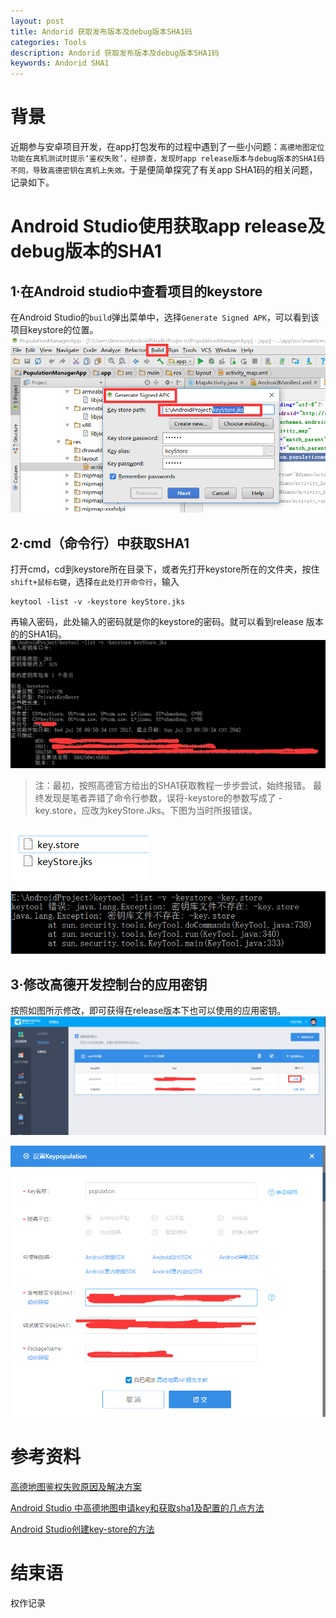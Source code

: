 ```yaml
---
layout: post
title: Andorid 获取发布版本及debug版本SHA1码
categories: Tools
description: Andorid 获取发布版本及debug版本SHA1码
keywords: Andorid SHA1
---
```


# 背景
近期参与安卓项目开发，在app打包发布的过程中遇到了一些小问题：`高德地图定位功能在真机测试时提示‘鉴权失败’，经排查，发现时app release版本与debug版本的SHA1码不同，导致高德密钥在真机上失效。`于是便简单探究了有关app SHA1码的相关问题，记录如下。



# Android Studio使用获取app release及debug版本的SHA1
## 1·在Android studio中查看项目的keystore
在Android Studio的`build`弹出菜单中，选择`Generate Signed APK`，可以看到该项目keystore的位置。
![](/images/posts/tools/android-get-sha1/1.png)

## 2·cmd（命令行）中获取SHA1
打开cmd，cd到keystore所在目录下，或者先打开keystore所在的文件夹，按住`shift+鼠标右键`，选择`在此处打开命令行`，输入
```shell
keytool -list -v -keystore keyStore.jks
```
再输入密码，此处输入的密码就是你的keystore的密码。就可以看到release 版本的的SHA1码。
![](/images/posts/tools/android-get-sha1/2.png)


> 注：最初，按照高德官方给出的SHA1获取教程一步步尝试，始终报错。
最终发现是笔者弄错了命令行参数，误将-keystore的参数写成了
-key.store，应改为keyStore.Jks。下图为当时所报错误。

![](/images/posts/tools/android-get-sha1/4.png)

![](/images/posts/tools/android-get-sha1/3.png)

## 3·修改高德开发控制台的应用密钥
按照如图所示修改，即可获得在release版本下也可以使用的应用密钥。
![](/images/posts/tools/android-get-sha1/5.png)

![](/images/posts/tools/android-get-sha1/6.png)


# 参考资料
[高德地图鉴权失败原因及解决方案](http://www.cnblogs.com/feijian/p/4549524.html)

[Android Studio 中高德地图申请key和获取sha1及配置的几点方法](http://blog.csdn.net/makeyourchance/article/details/51542273)

[Android Studio创建key-store的方法](http://blog.csdn.net/ljss321/article/details/53590083)

# 结束语
权作记录
